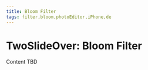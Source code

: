 ```yaml
---
title: Bloom Filter
tags: filter,bloom,photoEditor,iPhone,de
---
```


# TwoSlideOver: Bloom Filter

Content TBD
